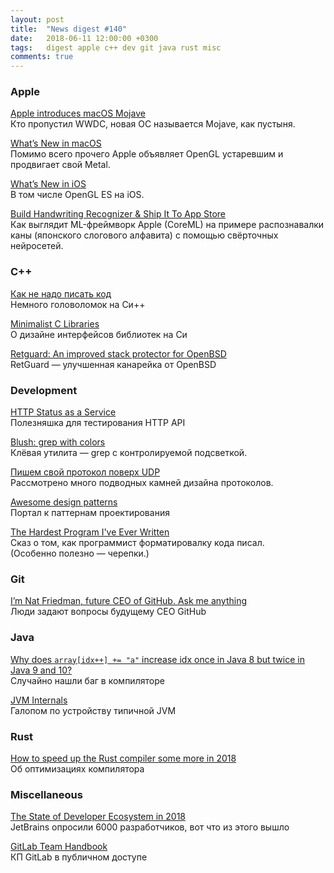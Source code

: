 ```yaml
---
layout: post
title:  "News digest #140"
date:   2018-06-11 12:00:00 +0300
tags:   digest apple c++ dev git java rust misc
comments: true
---
```


### Apple

[Apple introduces macOS Mojave](https://www.apple.com/newsroom/2018/06/apple-introduces-macos-mojave/)<br/>
Кто пропустил WWDC, новая ОС называется Mojave, как пустыня.

[What’s New in macOS](https://developer.apple.com/macos/whats-new/#deprecationofopenglandopencl)<br/>
Помимо всего прочего Apple объявляет OpenGL устаревшим и продвигает свой Metal.

[What’s New in iOS](https://developer.apple.com/ios/whats-new/)<br/>
В том числе OpenGL ES на iOS.

[Build Handwriting Recognizer & Ship It To App Store](https://medium.com/@melodyfs/build-a-handwriting-recognizer-ship-it-to-app-store-fcce24205b4b)<br/>
Как выглядит ML-фреймворк Apple (CoreML) на примере распознавалки каны (японского слогового алфавита) с помощью свёрточных нейросетей.

### C++

[Как не надо писать код](https://habr.com/post/413697/)<br/>
Немного головоломок на Си++

[Minimalist C Libraries](http://nullprogram.com/blog/2018/06/10/)<br/>
О дизайне интерфейсов библиотек на Си

[Retguard: An improved stack protector for OpenBSD](https://news.ycombinator.com/item?id=17246537)<br/>
RetGuard — улучшенная канарейка от OpenBSD

### Development

[HTTP Status as a Service](https://status.icu)<br/>
Полезняшка для тестирования HTTP API

[Blush: grep with colors](https://github.com/arsham/blush)<br/>
Клёвая утилита — grep с контролируемой подсветкой.

[Пишем свой протокол поверх UDP](https://habr.com/company/oleg-bunin/blog/413479/)<br/>
Рассмотрено много подводных камней дизайна протоколов.

[Awesome design patterns](https://github.com/DovAmir/awesome-design-patterns)<br/>
Портал к паттернам проектирования

[The Hardest Program I've Ever Written](http://journal.stuffwithstuff.com/2015/09/08/the-hardest-program-ive-ever-written)<br/>
Сказ о том, как программист форматировалку кода писал.<br/>
(Особенно полезно — черепки.)

### Git

[I’m Nat Friedman, future CEO of GitHub. Ask me anything](https://www.reddit.com/r/AMA/comments/8pc8mf/im_nat_friedman_future_ceo_of_github_ama/e0a6bsz/)<br/>
Люди задают вопросы будущему CEO GitHub

### Java

[Why does `array[idx++] += "a"` increase idx once in Java 8 but twice in Java 9 and 10?](https://stackoverflow.com/questions/50683786/why-does-arrayin-i-give-different-results-in-java-8-and-java-10)<br/>
Случайно нашли баг в компиляторе

[JVM Internals](http://blog.jamesdbloom.com/JVMInternals.html)<br/>
Галопом по устройству типичной JVM

### Rust

[How to speed up the Rust compiler some more in 2018](https://blog.mozilla.org/nnethercote/2018/06/05/how-to-speed-up-the-rust-compiler-some-more-in-2018/)<br/>
Об оптимизациях компилятора

### Miscellaneous

[The State of Developer Ecosystem in 2018](https://www.jetbrains.com/research/devecosystem-2018/)<br/>
JetBrains опросили 6000 разработчиков, вот что из этого вышло

[GitLab Team Handbook](https://about.gitlab.com/handbook/)<br/>
КП GitLab в публичном доступе
